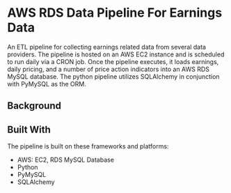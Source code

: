 # AWS RDS Data Pipeline For Earnings Data
An ETL pipeline for collecting earnings related data from several data providers. The pipeline is hosted on an AWS EC2 instance and is scheduled to run daily via a CRON job. Once the pipeline executes, it loads earnings, daily pricing, and a number of price action indicators into an AWS RDS MySQL database. The python pipeline utilizes SQLAlchemy in conjunction with PyMySQL as the ORM. 

## Background

## Built With
The pipeline is built on these frameworks and platforms:
* AWS: EC2, RDS MySQL Database
* Python
* PyMySQL
* SQLAlchemy
